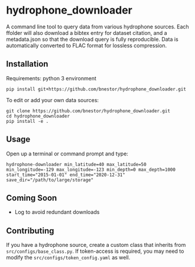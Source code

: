 # hydrophone_downloader
A command line tool to query data from various hydrophone sources. Each ffolder will also download a bibtex entry for dataset citation, and a metadata.json so that the download query is fully reproducible.
Data is automatically converted to FLAC format for lossless compression. 

## Installation
Requirements: python 3 environment

```pip install git+https://github.com/bnestor/hydrophone_downloader.git```

To edit or add your own data sources:

```
git clone https://github.com/bnestor/hydrophone_downloader.git
cd hydrophone_downloader
pip install -e .
```


## Usage
Open up a terminal or command prompt and type:
```
hydrophone-downloader min_latitude=40 max_latitude=50 min_longitude=-129 max_longitude=-123 min_depth=0 max_depth=1000 start_time="2015-01-01" end_time="2020-12-31" save_dir="/path/to/large/storage"
```

## Coming Soon
- Log to avoid redundant downloads

## Contributing
If you have a hydrophone source, create a custom class that inherits from `src/configs/base_class.py`. If token-access is required, you may need to modify the `src/configs/token_config.yaml` as well.

